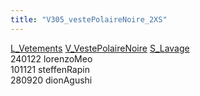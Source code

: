 ```yaml
---
title: "V305_vestePolaireNoire_2XS"
---
```


[L_Vetements](notes/equipements/L_Vetements.md) [V_VestePolaireNoire](notes/equipements/vetements/V_VestePolaireNoire.md) [S_Lavage](notes/statut/S_Lavage.md)\
240122 lorenzoMeo\
101121 steffenRapin\
280920 dionAgushi